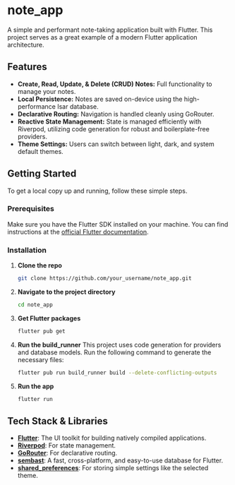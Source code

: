 # note_app

A simple and performant note-taking application built with Flutter. This project serves as a great example of a modern Flutter application architecture.

## Features

- **Create, Read, Update, & Delete (CRUD) Notes:** Full functionality to manage your notes.
- **Local Persistence:** Notes are saved on-device using the high-performance Isar database.
- **Declarative Routing:** Navigation is handled cleanly using GoRouter.
- **Reactive State Management:** State is managed efficiently with Riverpod, utilizing code generation for robust and boilerplate-free providers.
- **Theme Settings:** Users can switch between light, dark, and system default themes.

## Getting Started

To get a local copy up and running, follow these simple steps.

### Prerequisites

Make sure you have the Flutter SDK installed on your machine. You can find instructions at the [official Flutter documentation](https://docs.flutter.dev/get-started/install).

### Installation

1.  **Clone the repo**
    ```sh
    git clone https://github.com/your_username/note_app.git
    ```
2.  **Navigate to the project directory**
    ```sh
    cd note_app
    ```
3.  **Get Flutter packages**
    ```sh
    flutter pub get
    ```
4.  **Run the build_runner**
    This project uses code generation for providers and database models. Run the following command to generate the necessary files:
    ```sh
    flutter pub run build_runner build --delete-conflicting-outputs
    ```
5.  **Run the app**
    ```sh
    flutter run
    ```

## Tech Stack & Libraries

- **[Flutter](https://flutter.dev/)**: The UI toolkit for building natively compiled applications.
- **[Riverpod](https://riverpod.dev/)**: For state management.
- **[GoRouter](https://pub.dev/packages/go_router)**: For declarative routing.
- **[sembast](https://pub.dev/packages/sembast)**: A fast, cross-platform, and easy-to-use database for Flutter.
- **[shared_preferences](https://pub.dev/packages/shared_preferences)**: For storing simple settings like the selected theme.
